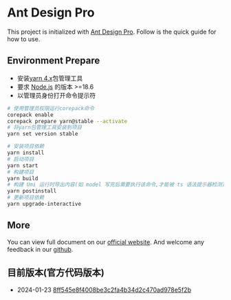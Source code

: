 # Ant Design Pro

This project is initialized with [Ant Design Pro](https://pro.ant.design). Follow is the quick guide for how to use.

## Environment Prepare

- 安装[yarn 4.x](https://yarnpkg.com/getting-started/install)包管理工具
- 要求 [Node.js](https://nodejs.org/en/download/) 的版本 >=18.6
- 以管理员身份打开命令提示符

```bash
# 使用管理员权限运行corepack命令
corepack enable
corepack prepare yarn@stable --activate
# 将yarn包管理工具安装到项目
yarn set version stable

# 安装项目依赖
yarn install
# 启动项目
yarn start
# 构建项目
yarn build
# 构建 Umi 运行时导出内容(如 model 写完后需要执行该命令,才能被 ts 语法提示器检测)
yarn postinstall
# 更新项目依赖
yarn upgrade-interactive
```

## More

You can view full document on our [official website](https://pro.ant.design). And welcome any feedback in our [github](https://github.com/ant-design/ant-design-pro).

## 目前版本(官方代码版本)

- 2024-01-23 [8ff545e8f4008be3c2fa4b34d2c470ad978e5f2b](https://github.com/ant-design/ant-design-pro/tree/8ff545e8f4008be3c2fa4b34d2c470ad978e5f2b)
